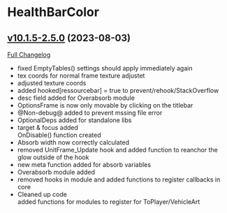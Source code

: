 # HealthBarColor

## [v10.1.5-2.5.0](https://github.com/Slothpala/HealthBarColor/tree/v10.1.5-2.5.0) (2023-08-03)
[Full Changelog](https://github.com/Slothpala/HealthBarColor/compare/v10.1.5-2.4.0...v10.1.5-2.5.0) 

- fixed EmptyTables() settings should apply immediately again  
- tex coords for normal frame texture adjustet  
- adjusted texture coords  
- added hooked[ressourcebar] = true to prevent/rehook/StackOverflow  
- desc field added for Overabsorb module  
- OptionsFrame is now only movable by clicking on the titlebar  
-  @Non-debug@ added to prevent mssing file error  
- OptionalDeps added for standalone libs  
- target & focus added  
    OnDisable() function created  
- Absorb width now correctly calculated  
- removed UnitFrame\_Update hook and added function to reanchor the glow outside of the hook  
- new meta function added for absorb variables  
- Overabsorb module added  
- removed hooks in module and added functions to register callbacks in core  
- Cleaned up code  
    added functions for modules to register for ToPlayer/VehicleArt  
